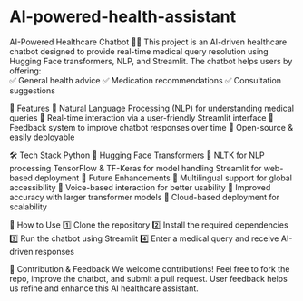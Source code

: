 # AI-powered-health-assistant
AI-Powered Healthcare Chatbot 🤖💊
This project is an AI-driven healthcare chatbot designed to provide real-time medical query resolution using Hugging Face transformers, NLP, and Streamlit. The chatbot helps users by offering:
<br>
✅ General health advice
✅ Medication recommendations
✅ Consultation suggestions
<br>

🚀 Features
🔹 Natural Language Processing (NLP) for understanding medical queries
🔹 Real-time interaction via a user-friendly Streamlit interface
🔹 Feedback system to improve chatbot responses over time
🔹 Open-source & easily deployable

🛠️ Tech Stack
Python 🐍
Hugging Face Transformers 🤗
NLTK for NLP processing
TensorFlow & TF-Keras for model handling
Streamlit for web-based deployment
📌 Future Enhancements
🔸 Multilingual support for global accessibility
🔸 Voice-based interaction for better usability
🔸 Improved accuracy with larger transformer models
🔸 Cloud-based deployment for scalability

📂 How to Use
1️⃣ Clone the repository
2️⃣ Install the required dependencies
3️⃣ Run the chatbot using Streamlit
4️⃣ Enter a medical query and receive AI-driven responses

📌 Contribution & Feedback
We welcome contributions! Feel free to fork the repo, improve the chatbot, and submit a pull request. User feedback helps us refine and enhance this AI healthcare assistant.
